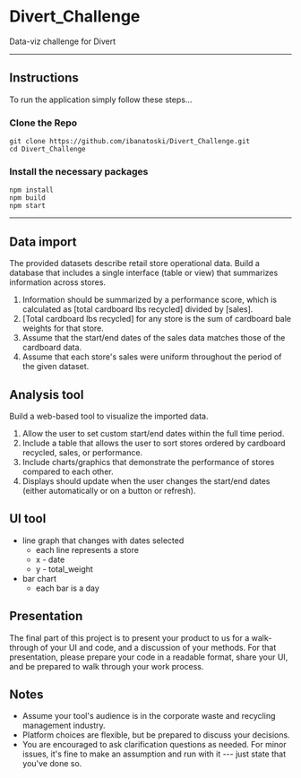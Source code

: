 # Divert_Challenge
Data-viz challenge for Divert

---
## Instructions
To run the application simply follow these steps...

### Clone the Repo
```
git clone https://github.com/ibanatoski/Divert_Challenge.git
cd Divert_Challenge
```
### Install the necessary packages
```
npm install
npm build
npm start
```
---


## Data import
The provided datasets describe retail store operational data. Build a database that includes a single interface (table or view) that summarizes information across stores.

1. Information should be summarized by a performance score, which is calculated as [total cardboard lbs recycled] divided by [sales].
2. [Total cardboard lbs recycled] for any store is the sum of cardboard bale weights for that store.
3. Assume that the start/end dates of the sales data matches those of the cardboard data.
4. Assume that each store's sales were uniform throughout the period of the given dataset.


## Analysis tool
Build a web-based tool to visualize the imported data.

1. Allow the user to set custom start/end dates within the full time period.
2. Include a table that allows the user to sort stores ordered by cardboard recycled, sales, or performance.
3. Include charts/graphics that demonstrate the performance of stores compared to each other.
4. Displays should update when the user changes the start/end dates (either automatically or on a button or refresh).

## UI tool
  - line graph that changes with dates selected
    - each line represents a store
    - x - date
    - y - total_weight
  - bar chart
    - each bar is a day


## Presentation
The final part of this project is to present your product to us for a walk-through of your UI and code, and a discussion of your methods.
For that presentation, please prepare your code in a readable format, share your UI, and be prepared to walk through your work process.


## Notes
- Assume your tool's audience is in the corporate waste and recycling management industry.
- Platform choices are flexible, but be prepared to discuss your decisions.
- You are encouraged to ask clarification questions as needed. For minor issues, it's fine to make an assumption and run with it --- just state that you've done so.
